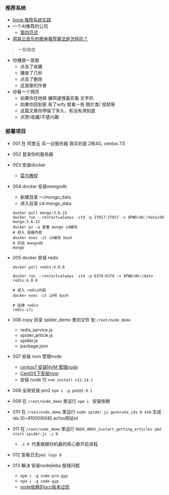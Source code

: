 ### 推荐系统

- [book:推荐系统实践](https://book.douban.com/subject/10769749/)
- 一个AI推荐的公司
    - [第四范式](http://www.4paradigm.com/)
- [网易云音乐的歌单推荐算法是怎样的？](https://www.zhihu.com/question/26743347/answer/34235147)

> 一些维度

- 你播放一首歌
    - 点击了收藏
    - 播放了几秒
    - 点击了删除
    - 这首歌的作者
- 你看一个网页
    - 如果你在地铁 嫌网速慢喜欢看 文字的
    - 如果你回到家 有了wify 就看一些 图片类/ 视频等
    - 这篇文章你停留了多久，有没有滑到底
    - 点赞/收藏/不感兴趣

### 部署项目

- 001 在 阿里云 买一台服务器 我买的是 2核4G, centos 7.5 
- 002 登录你的服务器
- 003 安装docker
    - [菜鸟教程](https://www.runoob.com/docker/centos-docker-install.html)
- 004 docker 安装mongodb
    - 新建目录 ～/mongo_data
    - 进入目录 cd mongo_data
    ```
    docker pull mongo:3.6.15
    docker run --restart=always -itd -p 27017:27017 -v $PWD/db:/data/db mongo:3.6.15
    docker ps -a 查看 mongo id编号
    # 进入 容器内部
    docker exec -it id编号 bash 
    # 开启 mongodb
    mongo
    ```
- 005 docker 安装 redis
    ```
    docker pull redis:4.0.6

    docker run --restart=always -itd -p 6379:6379 -v $PWD/db:/data redis:4.0.6

    # 进入 redis内部
    docker exec -it id号 bash

    # 连接 redis
    redis-cli
    ```

- 006 copy 目录 spider_demo 里的文件 到 `/root/node_demo`
    - redis_service.js  
    - spider_article.js
    - spider.js
    - package.json
- 007 安装 nvm 管理node
    - [centos7 安装NVM 管理node](https://www.cnblogs.com/qq4535292/p/9848040.html)
    - [CentOS下安装nvm](https://www.cnblogs.com/ycyzharry/p/10186251.html)
    - 安装 node 12 `nvm install v12.14.1`
- 008 全局安装 pm2 `npm i -g pm2@2.9.1`
- 009 在 `/root/node_demo` 里运行 `npm i ` 安装依赖
- 010 在 `/root/node_demo` 里运行 `node spider.js generate_ids 0 410` 生成 ids (0~4100000)的 acfun网站id
- 011 在 `/root/node_demo` 里运行 `NODE_ARGV_2=start_getting_articles pm2 start spider.js -i 0`
    - `-i 0 `代表根据你机器的核心数开启进程
- 012 查看日志`pm2 logs 0`
- 013 解决 安装nodejieba 报错问题
    - `npm i -g node-pre-gyp`
    - `npm i -g node-gyp`
    - [node依赖的gcc版本过低](https://blog.csdn.net/u010757785/article/details/77446849)

